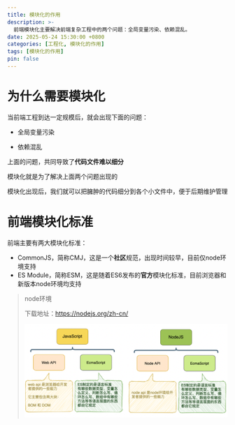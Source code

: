```yaml
---
title: 模块化的作用
description: >-
  前端模块化主要解决前端复杂工程中的两个问题：全局变量污染、依赖混乱。
date: 2025-05-24 15:30:00 +0800
categories: [工程化, 模块化的作用]
tags: [模块化的作用]
pin: false
---
```


# 为什么需要模块化

当前端工程到达一定规模后，就会出现下面的问题：

- 全局变量污染

- 依赖混乱

上面的问题，共同导致了**代码文件难以细分**

模块化就是为了解决上面两个问题出现的

模块化出现后，我们就可以把臃肿的代码细分到各个小文件中，便于后期维护管理

# 前端模块化标准

前端主要有两大模块化标准：

- CommonJS，简称CMJ，这是一个**社区**规范，出现时间较早，目前仅node环境支持
- ES Module，简称ESM，这是随着ES6发布的**官方**模块化标准，目前浏览器和新版本node环境均支持

> node环境
>
> 下载地址：https://nodejs.org/zh-cn/
>
> ![image-20210423130904669](assets/工程化/20210423130904.png)
